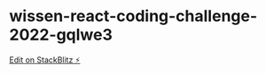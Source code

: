 # wissen-react-coding-challenge-2022-gqlwe3

[Edit on StackBlitz ⚡️](https://stackblitz.com/edit/wissen-react-coding-challenge-2022-gqlwe3)